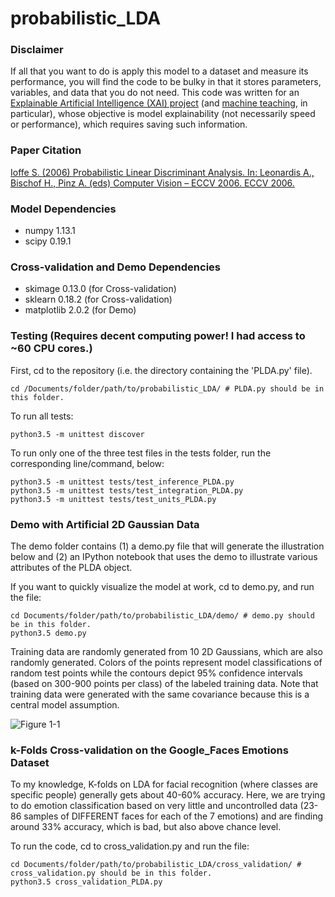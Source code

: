 # probabilistic_LDA

### Disclaimer
If all that you want to do is apply this model to a dataset and measure its
 performance, you will find the code to be bulky in that it stores parameters,
 variables, and data that you do not need. This code was written for
 an [Explainable Artificial Intelligence (XAI) project](http://shaftolab.com/people.html)
 (and [machine teaching](http://shaftolab.com/publications.html), in particular), whose
 objective is model explainability (not necessarily speed or performance),
 which requires saving such information.

### Paper Citation
[Ioffe S. (2006) Probabilistic Linear Discriminant Analysis. In: Leonardis A., Bischof H., Pinz A. (eds) Computer Vision – ECCV 2006. ECCV 2006.](https://link.springer.com/chapter/10.1007/11744085_41)

### Model Dependencies
* numpy 1.13.1
* scipy 0.19.1

### Cross-validation and Demo Dependencies
* skimage 0.13.0  (for Cross-validation)
* sklearn 0.18.2  (for Cross-validation)
* matplotlib 2.0.2  (for Demo) 

### Testing (Requires decent computing power! I had access to ~60 CPU cores.)
First, cd to the repository (i.e. the directory containing the 'PLDA.py' file).
```
cd /Documents/folder/path/to/probabilistic_LDA/ # PLDA.py should be in this folder.
```

To run all tests:
```
python3.5 -m unittest discover
```

To run only one of the three test files in the tests folder, run the corresponding line/command, below:
```
python3.5 -m unittest tests/test_inference_PLDA.py
python3.5 -m unittest tests/test_integration_PLDA.py
python3.5 -m unittest tests/test_units_PLDA.py
```

### Demo with Artificial 2D Gaussian Data
The demo folder contains (1) a demo.py file that will generate the illustration below
and (2) an IPython notebook that uses the demo to illustrate various attributes
of the PLDA object.

If you want to quickly visualize the model at work, cd to demo.py, and run the file:
```
cd Documents/folder/path/to/probabilistic_LDA/demo/ # demo.py should be in this folder.
python3.5 demo.py
```
Training data are randomly generated from 10 2D Gaussians, which are also
 randomly generated. Colors of the points represent model classifications 
 of random test points while the contours depict 95% confidence intervals 
 (based on 300-900 points per class) of the labeled training data. Note that
 training data were generated with the same covariance because this is a 
 central model assumption.

![Figure 1-1](https://github.com/RaviSoji/probabilistic_LDA/blob/master/demo/2D_example.png?raw=True)

### k-Folds Cross-validation on the Google_Faces Emotions Dataset
To my knowledge, K-folds on LDA for facial recognition (where classes are 
 specific people) generally gets about 40-60% accuracy. Here, we are 
 trying to do emotion classification based on very little and uncontrolled
 data (23-86 samples of DIFFERENT faces for each of the 7 emotions) and 
 are finding around 33% accuracy, which is bad, but also above chance level.
 
To run the code, cd to cross_validation.py and run the file:
```
cd Documents/folder/path/to/probabilistic_LDA/cross_validation/ # cross_validation.py should be in this folder.
python3.5 cross_validation_PLDA.py
```
